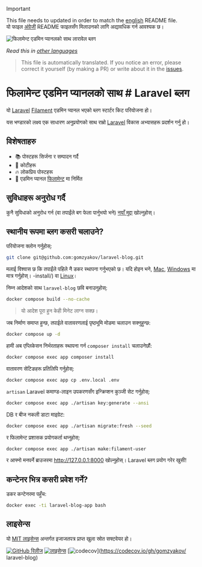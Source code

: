 >[!IMPORTANT]
>This file needs to updated in order to match the [english](/README.md) README file.  
>यो फाइल [अंग्रेजी](/README.md) README फाइलसँग मिलाउनको लागि अद्यावधिक गर्न आवश्यक छ।

![फिलामेन्ट एडमिन प्यानलको साथ लारावेल ब्लग](../docs/social-preview-en.png)

_Read this in [other languages](./Translations.md)_

>This file is automatically translated. If you notice an error, please correct it yourself (by making a PR) or write about it in the [issues](https://github.com/gomzyakov/laravel-blog/issues).

# फिलामेन्ट एडमिन प्यानलको साथ # Laravel ब्लग

यो [Laravel](https://laravel.com) [Filament](https://filamentphp.com) एडमिन प्यानल भएको ब्लग स्टार्टर किट परियोजना हो।

यस भण्डारको लक्ष्य एक साधारण अनुप्रयोगको साथ राम्रो [Laravel](https://laravel.com) विकास अभ्यासहरू प्रदर्शन गर्नु हो।

## विशेषताहरु

- 📚 पोस्टहरू सिर्जना र सम्पादन गर्दै
- 🥑 कोटीहरू
- 🔥 लोकप्रिय पोस्टहरू
- 🎉 एडमिन प्यानल [फिलामेन्ट](https://filamentphp.com) मा निर्मित

## सुविधाहरू अनुरोध गर्दै

कुनै सुविधाको अनुरोध गर्न (वा तपाईंले बग फेला पार्नुभयो भने) [नयाँ मुद्दा](https://github.com/gomzyakov/laravel-blog/issues/new) खोल्नुहोस्।

## स्थानीय रूपमा ब्लग कसरी चलाउने?

परियोजना क्लोन गर्नुहोस्:

```bash
git clone git@github.com:gomzyakov/laravel-blog.git
```

मलाई विश्वास छ कि तपाईंले पहिले नै डकर स्थापना गर्नुभएको छ। यदि होइन भने, [Mac](https://docs.docker.com/desktop/install/mac-install/), [Windows](https://docs.docker.com/desktop/install/windows) मा मात्र गर्नुहोस्। -install/) वा [Linux](https://docs.docker.com/desktop/install/linux-install/)।

निम्न आदेशको साथ `laravel-blog` छवि बनाउनुहोस्:

```bash
docker compose build --no-cache
```

> यो आदेश पूरा हुन केही मिनेट लाग्न सक्छ।

जब निर्माण समाप्त हुन्छ, तपाईले वातावरणलाई पृष्ठभूमि मोडमा चलाउन सक्नुहुन्छ:

```bash
docker compose up -d
```

हामी अब एप्लिकेसन निर्भरताहरू स्थापना गर्न `composer install` चलाउनेछौं:

```bash
docker compose exec app composer install
```

वातावरण सेटिङहरू प्रतिलिपि गर्नुहोस्:

```bash
docker compose exec app cp .env.local .env
```

`artisan` Laravel कमाण्ड-लाइन उपकरणसँग इन्क्रिप्शन कुञ्जी सेट गर्नुहोस्:

```bash
docker compose exec app ./artisan key:generate --ansi
```

DB र बीज नकली डाटा माइग्रेट:

```bash
docker compose exec app ./artisan migrate:fresh --seed
```

र फिलामेन्ट प्रशासक प्रयोगकर्ता थप्नुहोस्:

``` bash
docker compose exec app ./artisan make:filament-user
```

र आफ्नो मनपर्ने ब्राउजरमा http://127.0.0.1:8000 खोल्नुहोस्। Laravel ब्लग प्रयोग गरेर खुसी!

## कन्टेनर भित्र कसरी प्रवेश गर्ने?

डकर कन्टेनरमा पहुँच:

```bash
docker exec -ti laravel-blog-app bash
```

## लाइसेन्स

यो [MIT लाइसेन्स](https://github.com/gomzyakov/php-code-style/blob/main/LICENSE) अन्तर्गत इजाजतपत्र प्राप्त खुला स्रोत सफ्टवेयर हो।


[![GitHub रिलीज](https://img.shields.io/github/release/gomzyakov/laravel-blog.svg)](https://github.com/gomzyakov/laravel-blog/releases/latest)
[![लाइसेन्स](https://img.shields.io/badge/License-MIT-green.svg)](https://github.com/gomzyakov/laravel-blog/blob/development/LICENSE)
[![codecov](https://codecov.io/gh/gomzyakov/laravel-blog/branch/main/graph/badge.svg?token=4CYTVMVUYV)](https://codecov.io/gh/gomzyakov/ laravel-blog)
